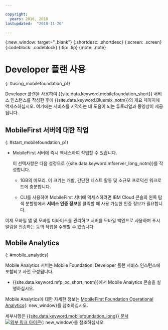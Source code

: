 ```yaml
---

copyright:
  years: 2016, 2018
lastupdated:  "2018-11-20"

---
```


{:new_window: target="_blank"}
{:shortdesc: .shortdesc}
{:screen:  .screen}
{:codeblock:  .codeblock}
{:tip: .tip}
{:note: .note}

#	Developer 플랜 사용
{: #using_mobilefoundation_p1}

Developer 플랜을 사용하여 {{site.data.keyword.mobilefoundation_short}} 서비스 인스턴스를 작성한 후에 {{site.data.keyword.Bluemix_notm}}의 개요 페이지에 액세스하십시오. 여기에는 서비스를 시작하는 데 도움이 되는 튜토리얼과 동영상이 제공됩니다.

## MobileFirst 서버에 대한 작업
{: #start_mobilefoundation_p1}
* MobileFirst 서버에 즉시 액세스하여 작업할 수 있습니다.

  이 선택사항은 다음 설정으로 {{site.data.keyword.mfserver_long_notm}}를 작성합니다.
  *	1GB의 메모리. 이 크기는 개발, 간단한 테스트 활동 및 소규모 프로덕션 워크로드에 충분합니다.

  * CLI를 사용하여 MobileFirst 서버에 액세스하려면 IBM Cloud 콘솔의 왼쪽 탐색 분할창에서 **서비스 인증 정보**를 클릭할 때 사용 가능한 인증 정보가 필요합니다.

이제 모바일 앱 및 모바일 디바이스를 관리하고 서버를 모바일 백엔드로 사용하며 푸시 알림을 전송하는 등의 작업을 수행할 수 있습니다.

## Mobile Analytics
{: #mobile_analytics}

Mobile Analytics 서버는 Mobile Foundation: Developer 플랜 서비스 인스턴스에 포함되고 사전 구성됩니다.

* {{site.data.keyword.mfp_oc_short_notm}}에서 Mobile Analytics 콘솔을 실행하십시오.

Mobile Analytics에 대한 자세한 정보는 [MobileFirst Foundation Operational Analytics](https://cloud.ibm.com/docs/services/mobileanalytics/mobileanalytics_overview.html#about-mobile-analytics){: new_window}를 참조하십시오.

세부사항은 [{{site.data.keyword.mobilefoundation_long}} 문서 ![외부 링크 아이콘](../../icons/launch-glyph.svg "외부 링크 아이콘")](https://mobilefirstplatform.ibmcloud.com/tutorials/en/foundation/8.0/bluemix/){: new_window}를 참조하십시오.
